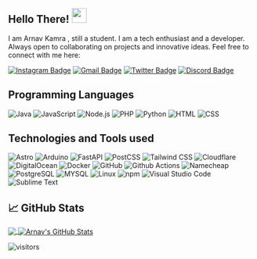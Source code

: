 ## Hello There! <img src="https://raw.githubusercontent.com/aemmadi/aemmadi/master/wave.gif" width="30">

I am Arnav Kamra , still a student. I am a tech enthusiast and a developer. Always open to collaborating on projects and innovative ideas. Feel free to connect with me here:


[![Instagram Badge](https://img.shields.io/badge/-arnav_717-purple?style=flat-square&logo=instagram&logoColor=white&link=https://https://www.instagram.com/arnav_717/)](https://www.instagram.com/arnav_717/)
[![Gmail Badge](https://img.shields.io/badge/-arnavkamramalout@gmail.com-c14438?style=flat-square&logo=Gmail&logoColor=white&link=mailto:arnavkamramlout@gmail.com)](mailto:arnavkamramalout@gmail.com)
[![Twitter Badge](https://img.shields.io/badge/-ArnavKamra7-1DA1F2?style=flat-square&logo=twitter&logoColor=white&link=https://twitter.com/ArnavKamra7)](https://twitter.com/ArnavKamra7)
[![Discord Badge](https://img.shields.io/badge/-MyDiscordServer-1DA1F2?style=flat-square&logo=discord&logoColor=white&link=https://discord.gg/5dk8sP94EK)](https://discord.gg/5dk8sP94EK)

## Programming Languages
![Java](https://img.shields.io/badge/Java-007396?logo=Java&logoColor=white)
![JavaScript](https://img.shields.io/badge/JavaScript-F7DF1E?logo=JavaScript&logoColor=white)
![Node.js](https://img.shields.io/badge/Node.js-339933?logo=Node.js&logoColor=white)
![PHP](https://img.shields.io/badge/PHP-777BB4?logo=PHP&logoColor=white)
![Python](https://img.shields.io/badge/Python-3776AB?logo=Python&logoColor=white)
![HTML](https://img.shields.io/badge/Html5-3776AB?logo=Html5&logoColor=white)
![CSS](https://img.shields.io/badge/CSS3-3776AB?logo=CSS3&logoColor=white)

## Technologies and Tools used
![Astro](https://img.shields.io/badge/Astro-FF5D01?logo=Astro&logoColor=white)
![Arduino](https://img.shields.io/badge/Arduino-00979D?logo=Arduino&logoColor=white)
![FastAPI](https://img.shields.io/badge/FastAPI-009688?logo=FastAPI&logoColor=white)
![PostCSS](https://img.shields.io/badge/PostCSS-DD3A0A?logo=PostCSS&logoColor=white)
![Tailwind CSS](https://img.shields.io/badge/Tailwind%20CSS-06B6D4?logo=Tailwind%20CSS&logoColor=white)
![Cloudflare](https://img.shields.io/badge/Cloudflare-F38020?logo=Cloudflare&logoColor=white)
![DigitalOcean](https://img.shields.io/badge/DigitalOcean-0080FF?logo=DigitalOcean&logoColor=white)
![Docker](https://img.shields.io/badge/Docker-2496ED?logo=Docker&logoColor=white)
![GitHub](https://img.shields.io/badge/GitHub-181717?logo=GitHub&logoColor=white)
![Github Actions](https://img.shields.io/badge/Github%20Actions-2088FF?logo=Github%20Actions&logoColor=white)
![Namecheap](https://img.shields.io/badge/Namecheap-DE3723?logo=Namecheap&logoColor=white)
![PostgreSQL](https://img.shields.io/badge/PostgreSQL-4169E1?logo=PostgreSQL&logoColor=white)
![MYSQL](https://img.shields.io/badge/MySQL-4169E1?logo=MySQL&logoColor=white)
![Linux](https://img.shields.io/badge/Linux-FCC624?logo=Linux&logoColor=white)
![npm](https://img.shields.io/badge/npm-CB3837?logo=npm&logoColor=white)
![Visual Studio Code](https://img.shields.io/badge/Visual%20Studio%20Code-007ACC?logo=Visual%20Studio%20Code&logoColor=white)
![Sublime Text](https://img.shields.io/badge/Sublime_text-007ACC?logo=Sublime-Text&logoColor=white)


## &#x1f4c8; GitHub Stats

<a href="https://github.com/Arnavop/Arnavop">
  <img align="center" src="https://github-readme-stats.vercel.app/api/top-langs/?username=arnavop&&title_color=ffffff&text_color=c9cacc&icon_color=2bbc8a&bg_color=1d1f21&langs_count=3" />
</a>
<a href="https://github.com/MartinHeinz/MartinHeinz">
  <img align="center" src="https://github-readme-stats.vercel.app/api?username=Arnavop&show_icons=true&line_height=27&count_private=true&title_color=ffffff&text_color=c9cacc&icon_color=2bbc8a&bg_color=1d1f21" alt="Arnav's GitHub Stats" />
</a>

![visitors](https://visitor-badge-reloaded.herokuapp.com/badge?page_id=Arnavop.Arnavop&color=00cf00)

